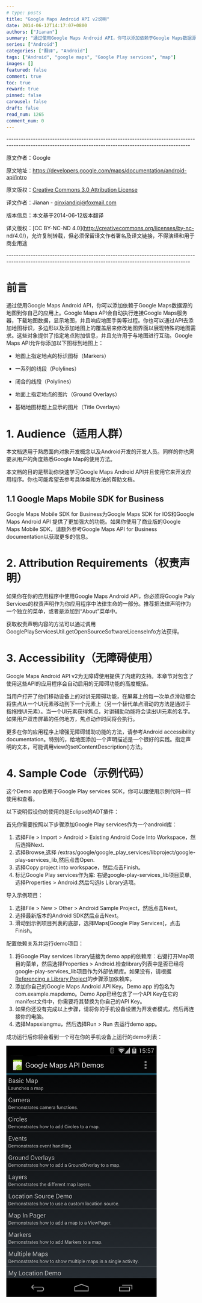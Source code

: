 ```yaml
---
# type: posts 
title: "Google Maps Android API v2说明"
date: 2014-06-12T14:17:07+0800
authors: ["Jianan"]
summary: "通过使用Google Maps Android API，你可以添加依赖于Google Maps数据源的地图到你自己的应用上。Google Maps API会自动执行连接Google Maps服务器，下载地图数据，显示地图，并且响应地图手势等过程。你也可以通过API去添加地图标识，多边形以及添加地图上的覆盖层来修改地图界面以展现特殊的地图需求。这些对象提供了指定地点附加信息，并且允许用于与地图进行互动。Google Maps API允许你添加以下图标到地图上："
series: ["Android"]
categories: ["翻译", "Android"]
tags: ["Android", "google maps", "Google Play services", "map"]
images: []
featured: false
comment: true
toc: true
reward: true
pinned: false
carousel: false
draft: false
read_num: 1265
comment_num: 0
---
```


\----------------------------------------------------------------------------------------------------------------------------------------------------------

原文作者：Google

原文地址：<https://developers.google.com/maps/documentation/android-api/intro>

原文版权：[Creative Commons 3.0 Attribution
License](http://creativecommons.org/licenses/by/3.0/)

译文作者：Jianan - qinxiandiqi@foxmail.com

版本信息：本文基于2014-06-12版本翻译

译文版权：[CC BY-NC-ND 4.0](http://creativecommons.org/licenses/by-nc-
nd/4.0/)，允许复制转载，但必须保留译文作者署名及译文链接，不得演绎和用于商业用途

\----------------------------------------------------------------------------------------------------------------------------------------------------------

  

# 前言

  

通过使用Google Maps Android API，你可以添加依赖于Google Maps数据源的地图到你自己的应用上。Google Maps
API会自动执行连接Google
Maps服务器，下载地图数据，显示地图，并且响应地图手势等过程。你也可以通过API去添加地图标识，多边形以及添加地图上的覆盖层来修改地图界面以展现特殊的地图需求。这些对象提供了指定地点附加信息，并且允许用于与地图进行互动。Google
Maps API允许你添加以下图标到地图上：

  * 地图上指定地点的标识图标（Markers）

  * 一系列的线段（Polylines）

  * 闭合的线段（Polylines）

  * 地面上指定地点的图片（Ground Overlays）

  * 基础地图标题上显示的图片（Title Overlays）

  

# 1\. Audience（适用人群）

  

本文档适用于熟悉面向对象开发概念以及Android开发的开发人员。同样的你也需要从用户的角度熟悉Google Map的使用方法。

本文档的目的是帮助你快速学习Google Maps Android API并且使用它来开发应用程序。你也可能希望去参考具体类和方法的帮助文档。

  

## 1.1 Google Maps Mobile SDK for Business

  

Google Maps Mobile SDK for Business为Google Maps SDK for IOS和Google Maps
Android API 提供了更加强大的功能。如果你使用了商业版的Google Maps Mobile SDK，请额外参考Google Maps API
for Business documentation以获取更多的信息。

  

# 2\. Attribution Requirements（权责声明）

  

如果你在你的应用程序中使用Google Maps Android API，你必须将Google Paly
Services的权责声明作为你应用程序中法律生命的一部分。推荐把法律声明作为一个独立的菜单，或者是添加到“About”菜单中。

获取权责声明内容的方法可以通过调用GooglePlayServicesUtil.getOpenSourceSoftwareLicenseInfo方法获得。

  

# 3\. Accessibility（无障碍使用）

  

Google Maps Android API v2为无障碍使用提供了内建的支持。本章节对包含了使用这些API的应用程序会自动启用的无障碍功能的高度概括。

当用户打开了他们移动设备上的对讲无障碍功能，在屏幕上的每一次单点滑动都会将焦点从一个UI元素移动到下一个元素上（另一个替代单点滑动的方法是通过手指拖拽UI元素）。当一个UI元素获得焦点，对讲辅助功能将会读出UI元素的名字。如果用户双击屏幕的任何地方，焦点动作时间将会执行。

更多在你的应用程序上增强无障碍辅助功能的方法，请参考Android accessibility
documentation。特别的，给地图添加一个声明描述是一个很好的实践。指定声明的文本，可能调用view的setContentDescription()方法。

  

# 4\. Sample Code（示例代码）

  

这个Demo app依赖于Google Play services SDK，你可以跟使用示例代码一样使用和查看。

  

以下说明假设你的使用的是Eclipse的ADT插件：

首先你需要按照以下步骤添加Google Play services作为一个android库：

  1. 选择File > Import > Android > Existing Android Code Into Workspace，然后选择Next.
  2. 选择Browse,选择 <android-sdk-folder>/extras/google/google_play_services/libproject/google-play-services_lib,然后点击Open.
  3. 选择Copy project into workspace，然后点击Finish。
  4. 标记Google Play services作为库: 右键google-play-services_lib项目菜单,选择Properties > Android.然后勾选Is Library选项。

  

导入示例项目：

  1. 选择File > New > Other > Android Sample Project，然后点击Next。
  2. 选择最新版本的Android SDK然后点击Next。
  3. 滑动到示例项目列表的底部，选择Maps[Google Play Services]，点击Finish。

  

配置依赖关系并运行demo项目：

  1. 将Google Play services library链接为demo app的依赖库：右键打开Map项目的菜单，然后选择Properties > Android.检查library列表中是否已经将google-play-services_lib项目作为外部依赖库。如果没有，请根据[Referencing a Library Project](http://blog.csdn.net/qinxiandiqi/article/details/30033357)的步骤添加依赖库。
  2. 添加你自己的Google Maps Android API Key。Demo app 的包名为com.example.mapdemo。Demo App已经包含了一个API Key在它的manifest文件中，你需要将其替换为你自己的API Key。
  3. 如果你还没有完成以上步骤，请将你的手机设备设置为开发者模式，然后再连接你的电脑。
  4. 选择Mapsxiangmu，然后选择Run > Run 去运行demo app。

成功运行后你将会看到一个可在你的手机设备上运行的demo列表：

  

![](649b88307fe9b5fb2e82cc4af445c5cd.png)  

